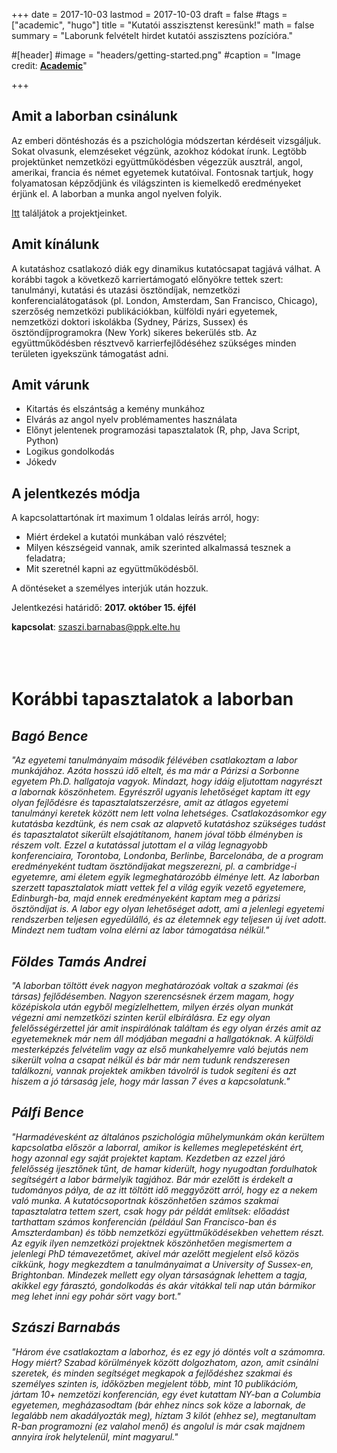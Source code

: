 +++
date = 2017-10-03
lastmod = 2017-10-03
draft = false
#tags = ["academic", "hugo"]
title = "Kutatói asszisztenst keresünk!"
math = false
summary = "Laborunk felvételt hirdet kutatói asszisztens pozícióra."

#[header]
#image = "headers/getting-started.png"
#caption = "Image credit: [**Academic**](https://github.com/gcushen/hugo-academic/)"

+++

## __Amit a laborban csinálunk__
Az emberi döntéshozás és a pszichológia módszertan kérdéseit vizsgáljuk. Sokat olvasunk, elemzéseket végzünk, azokhoz kódokat írunk. Legtöbb projektünket nemzetközi együttműködésben végezzük ausztrál, angol, amerikai, francia és német egyetemek kutatóival. Fontosnak tartjuk, hogy folyamatosan képződjünk és világszinten is kiemelkedő eredményeket érjünk el. A laborban a munka angol nyelven folyik.

[Itt] találjátok a projektjeinket.

## __Amit kínálunk__
A kutatáshoz csatlakozó diák egy dinamikus kutatócsapat tagjává válhat. A korábbi tagok a következő karriertámogató előnyökre tettek szert: tanulmányi, kutatási és utazási ösztöndíjak, nemzetközi konferencialátogatások (pl. London, Amsterdam, San Francisco, Chicago), szerzőség nemzetközi publikációkban, külföldi nyári egyetemek, nemzetközi doktori iskolákba (Sydney, Párizs, Sussex) és ösztöndíjprogramokra (New York) sikeres bekerülés stb. Az együttműködésben résztvevő karrierfejlődéséhez szükséges minden területen igyekszünk támogatást adni.

## __Amit várunk__
- Kitartás és elszántság a kemény munkához
- Elvárás az angol nyelv problémamentes használata
- Előnyt jelentenek programozási tapasztalatok (R, php, Java Script, Python)
- Logikus gondolkodás
- Jókedv

## __A jelentkezés módja__
A kapcsolattartónak írt maximum 1 oldalas leírás arról, hogy:

- Miért érdekel a kutatói munkában való részvétel; 
- Milyen készségeid vannak, amik szerinted alkalmassá tesznek a feladatra; 
- Mit szeretnél kapni az együttműködésből.

A döntéseket a személyes interjúk után hozzuk.

Jelentkezési határidő: __2017. október 15. éjfél__

__kapcsolat__: szaszi.barnabas@ppk.elte.hu
<br><br>
<br><br>
# Korábbi tapasztalatok a laborban

## _Bagó Bence_
_"Az egyetemi tanulmányaim második félévében csatlakoztam a labor munkájához. Azóta hosszú idő eltelt, és ma már a Párizsi a Sorbonne egyetem Ph.D. hallgatoja vagyok. Mindazt, hogy idáig eljutottam nagyrészt a labornak köszönhetem. Egyrészről ugyanis lehetőséget kaptam itt egy olyan fejlődésre és tapasztalatszerzésre, amit az átlagos egyetemi tanulmányi keretek között nem lett volna lehetséges. Csatlakozásomkor egy kutatásba kezdtünk, és nem csak az alapvető kutatáshoz szükséges tudást és tapasztalatot sikerült elsajátítanom, hanem jóval több élményben is részem volt. Ezzel a kutatással jutottam el a világ legnagyobb konferenciaira, Torontoba, Londonba, Berlinbe, Barcelonába, de a program eredményeként tudtam ösztöndíjakat megszerezni, pl. a cambridge-i egyetemre, ami életem egyik legmeghatározóbb élménye lett. Az laborban szerzett tapasztalatok miatt vettek fel a világ egyik vezető egyetemere, Edinburgh-ba, majd ennek eredményeként kaptam meg a párizsi ösztöndíjat is. A labor egy olyan lehetőséget adott, ami a jelenlegi egyetemi rendszerben teljesen egyedülálló, és az életemnek egy teljesen új ívet adott. Mindezt nem tudtam volna elérni az labor támogatása nélkül."_

## _Földes Tamás Andrei_
_"A laborban töltött évek nagyon meghatározóak voltak a szakmai (és társas) fejlődésemben. Nagyon szerencsésnek érzem magam, hogy középiskola után egyből megízlelhettem, milyen érzés olyan munkát végezni ami nemzetközi szinten kerül elbírálásra. Ez egy olyan felelősségérzettel jár amit inspirálónak találtam és egy olyan érzés amit az egyetemeknek már nem áll módjában megadni a hallgatóknak. A külföldi mesterképzés felvételim vagy az első munkahelyemre való bejutás nem sikerült volna a csapat nélkül és bár már nem tudunk rendszeresen találkozni, vannak projektek amikben távolról is tudok segíteni és azt hiszem a jó társaság jele, hogy  már lassan 7 éves a kapcsolatunk."_

## _Pálfi Bence_
_"Harmadévesként az általános pszichológia műhelymunkám okán kerültem kapcsolatba először a laborral, amikor is kellemes meglepetésként ért, hogy azonnal egy saját projektet kaptam. Kezdetben az ezzel járó felelősség ijesztőnek tűnt, de hamar kiderült, hogy nyugodtan fordulhatok segítségért a labor bármelyik tagjához. Bár már ezelőtt is érdekelt a tudományos pálya, de az itt töltött idő meggyőzött arról, hogy ez a nekem való munka. A kutatócsoportnak köszönhetően számos szakmai tapasztalatra tettem szert, csak hogy pár példát említsek: előadást tarthattam számos konferencián (például San Francisco-ban és Amszterdamban) és több nemzetközi együttműködésekben vehettem részt. Az egyik ilyen nemzetközi projektnek köszönhetően megismertem a jelenlegi PhD témavezetőmet, akivel már azelőtt megjelent első közös cikkünk, hogy megkezdtem a tanulmányaimat a University of Sussex-en, Brightonban. Mindezek mellett egy olyan társaságnak lehettem a tagja, akikkel egy fárasztó, gondolkodás és akár vitákkal teli nap után bármikor meg lehet inni egy pohár sört vagy bort."_

## _Szászi Barnabás_
_"Három éve csatlakoztam a laborhoz, és ez egy jó döntés volt a számomra. Hogy miért? Szabad körülmények között dolgozhatom, azon, amit csinálni szeretek, és minden segítséget megkapok a fejlődéshez szakmai és személyes szinten is, időközben megjelent több, mint 10 publikációm, jártam 10+ nemzetözi konferencián, egy évet kutattam NY-ban a Columbia egyetemen, megházasodtam (bár ehhez nincs sok köze a labornak, de legalább nem akadályozták meg), híztam 3 kilót (ehhez se), megtanultam R-ban programozni (ez valahol menő) és angolul is már csak majdnem annyira írok helytelenül, mint magyarul."_

[Itt]: https://dlab-elte.github.io/#projects


